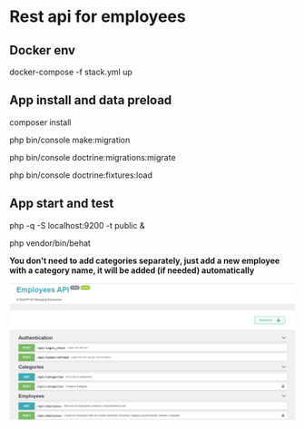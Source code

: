 # Rest api for employees

## Docker env
docker-compose -f stack.yml up

## App install and data preload
composer install

php bin/console make:migration

php bin/console doctrine:migrations:migrate

php bin/console doctrine:fixtures:load

## App start and test
php -q -S localhost:9200 -t public &

php vendor/bin/behat

__You don't need to add categories separately, just add a new employee with a category name, it will be added (if needed) automatically__ 


![GitHub Logo](/sample.png)




